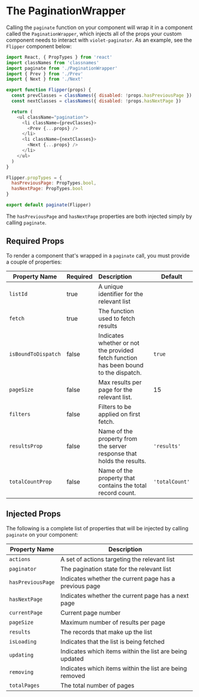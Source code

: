 # The PaginationWrapper

Calling the `paginate` function on your component will wrap it in a component called the `PaginationWrapper`, which injects all of the props your custom component needs to interact with `violet-paginator`. As an example, see the `Flipper` component below:

```javascript
import React, { PropTypes } from 'react'
import classNames from 'classnames'
import paginate from './PaginationWrapper'
import { Prev } from './Prev'
import { Next } from './Next'

export function Flipper(props) {
  const prevClasses = classNames({ disabled: !props.hasPreviousPage })
  const nextClasses = classNames({ disabled: !props.hasNextPage })

  return (
    <ul className="pagination">
      <li className={prevClasses}>
        <Prev {...props} />
      </li>
      <li className={nextClasses}>
        <Next {...props} />
      </li>
    </ul>
  )
}

Flipper.propTypes = {
  hasPreviousPage: PropTypes.bool,
  hasNextPage: PropTypes.bool
}

export default paginate(Flipper)
```

The `hasPreviousPage` and `hasNextPage` properties are both injected simply by calling `paginate`. 

## Required Props
To render a component that's wrapped in a `paginate` call, you must provide a couple of properties:

Property Name | Required | Description | Default
---|:---|:---|---
`listId`| true | A unique identifier for the relevant list |
`fetch`| true | The function used to fetch results |
`isBoundToDispatch`| false | Indicates whether or not the provided fetch function has been bound to the dispatch. | `true`
`pageSize`| false | Max results per page for the relevant list. | 15
`filters`| false | Filters to be applied on first fetch. |
`resultsProp` | false | Name of the property from the server response that holds the results. | `'results'`
`totalCountProp` | false | Name of the property that contains the total record count. | `'totalCount'`


## Injected Props

The following is a complete list of properties that will be injected by calling `paginate` on your component:

Property Name | Description
---|---
`actions`|A set of actions targeting the relevant list
`paginator`|The pagination state for the relevant list
`hasPreviousPage`|Indicates whether the current page has a previous page
`hasNextPage`|Indicates whether the current page has a next page
`currentPage`|Current page number
`pageSize`|Maximum number of results per page
`results`|The records that make up the list
`isLoading`|Indicates that the list is being fetched
`updating`|Indicates which items within the list are being updated
`removing`|Indicates which items within the list are being removed
`totalPages`|The total number of pages
